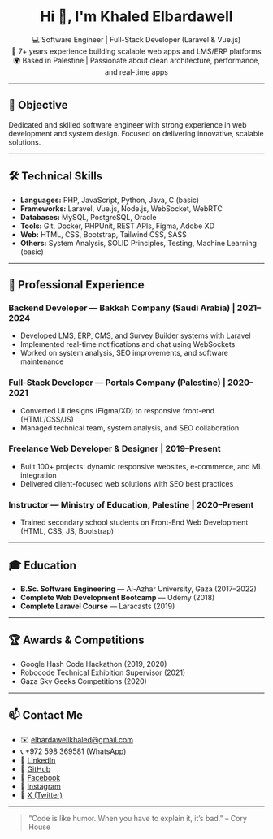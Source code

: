 <h1 align="center">Hi 👋, I'm Khaled Elbardawell</h1>

<p align="center">
  💻 Software Engineer | Full-Stack Developer (Laravel & Vue.js) <br/>
  🧠 7+ years experience building scalable web apps and LMS/ERP platforms <br/>
  🌍 Based in Palestine | Passionate about clean architecture, performance, and real-time apps
</p>

---

## 🎯 Objective  
Dedicated and skilled software engineer with strong experience in web development and system design. Focused on delivering innovative, scalable solutions.

---

## 🛠️ Technical Skills

- **Languages:** PHP, JavaScript, Python, Java, C (basic)  
- **Frameworks:** Laravel, Vue.js, Node.js, WebSocket, WebRTC  
- **Databases:** MySQL, PostgreSQL, Oracle  
- **Tools:** Git, Docker, PHPUnit, REST APIs, Figma, Adobe XD  
- **Web:** HTML, CSS, Bootstrap, Tailwind CSS, SASS  
- **Others:** System Analysis, SOLID Principles, Testing, Machine Learning (basic)

---

## 💼 Professional Experience

### Backend Developer — Bakkah Company (Saudi Arabia) | 2021–2024  
- Developed LMS, ERP, CMS, and Survey Builder systems with Laravel  
- Implemented real-time notifications and chat using WebSockets  
- Worked on system analysis, SEO improvements, and software maintenance  

### Full-Stack Developer — Portals Company (Palestine) | 2020–2021  
- Converted UI designs (Figma/XD) to responsive front-end (HTML/CSS/JS)  
- Managed technical team, system analysis, and SEO collaboration  

### Freelance Web Developer & Designer | 2019–Present  
- Built 100+ projects: dynamic responsive websites, e-commerce, and ML integration  
- Delivered client-focused web solutions with SEO best practices  

### Instructor — Ministry of Education, Palestine | 2020–Present  
- Trained secondary school students on Front-End Web Development (HTML, CSS, JS, Bootstrap)  

---

## 🎓 Education

- **B.Sc. Software Engineering** — Al-Azhar University, Gaza (2017–2022)  
- **Complete Web Development Bootcamp** — Udemy (2018)  
- **Complete Laravel Course** — Laracasts (2019)  

---

## 🏆 Awards & Competitions

- Google Hash Code Hackathon (2019, 2020)  
- Robocode Technical Exhibition Supervisor (2021)  
- Gaza Sky Geeks Competitions (2020)  

---

## 📫 Contact Me

- ✉️ elbardawellkhaled@gmail.com  
- 📞 +972 598 369581 (WhatsApp)  
- 🔗 [LinkedIn](https://www.linkedin.com/in/khaled-elbardawell-902757221/)  
- 🔗 [GitHub](https://github.com/khaled-elbardawell)  
- 🔗 [Facebook](https://www.facebook.com/khaled.elbardwell)  
- 🔗 [Instagram](https://www.instagram.com/khaled_elbardawell)  
- 🔗 [X (Twitter)](https://x.com/KElbardawell)  

---

> "Code is like humor. When you have to explain it, it’s bad." – Cory House
